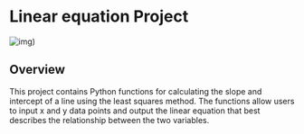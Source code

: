# Linear equation Project
![img](https://substackcdn.com/image/fetch/f_auto,q_auto:good,fl_progressive:steep/https%3A%2F%2Fsubstack-post-media.s3.amazonaws.com%2Fpublic%2Fimages%2F62413fa0-3d80-411c-af93-ebd0f096a26a_1042x644.png))
## Overview
This project contains Python functions for calculating the slope and intercept of a line using the least squares method.
The functions allow users to input x and y data points and output the linear equation that best describes the relationship between the two variables.
